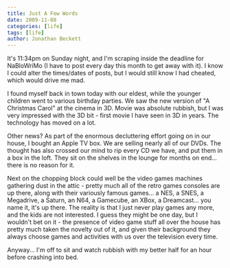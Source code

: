 ```yaml
---
title: Just A Few Words
date: 2009-11-08
categories: [life]
tags: [life]
author: Jonathan Beckett
---
```


It's 11:34pm on Sunday night, and I'm scraping inside the deadline for NaBloWriMo (I have to post every day this month to get away with it). I know I could alter the times/dates of posts, but I would still know I had cheated, which would drive me mad.

I found myself back in town today with our eldest, while the younger children went to various birthday parties. We saw the new version of "A Christmas Carol" at the cinema in 3D. Movie was absolute rubbish, but I was very impressed with the 3D bit - first movie I have seen in 3D in years. The technology has moved on a lot.

Other news? As part of the enormous decluttering effort going on in our house, I bought an Apple TV box. We are selling nearly all of our DVDs. The thought has also crossed our mind to rip every CD we have, and put them in a box in the loft. They sit on the shelves in the lounge for months on end... there is no reason for it.

Next on the chopping block could well be the video games machines gathering dust in the attic - pretty much all of the retro games consoles are up there, along with their variously famous games... a NES, a SNES, a Megadrive, a Saturn, an N64, a Gamecube, an XBox, a Dreamcast... you name it, it's up there. The reality is that I just never play games any more, and the kids are not interested. I guess they might be one day, but I wouldn't bet on it - the presence of video game stuff all over the house has pretty much taken the novelty out of it, and given their background they always choose games and activities with us over the television every time.

Anyway... I'm off to sit and watch rubbish with my better half for an hour before crashing into bed.
